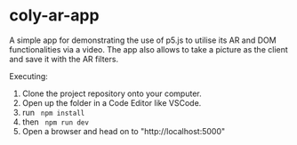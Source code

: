 # coly-ar-app
A simple app for demonstrating the use of p5.js to utilise its AR and DOM functionalities via a video. The app also allows to take a picture as the client and save it with the AR filters.

Executing:
1. Clone the project repository onto your computer.
2. Open up the folder in a Code Editor like VSCode.
3. run <code> npm install </code>
4. then <code> npm run dev </code>
5. Open a browser and head on to "http://localhost:5000"
